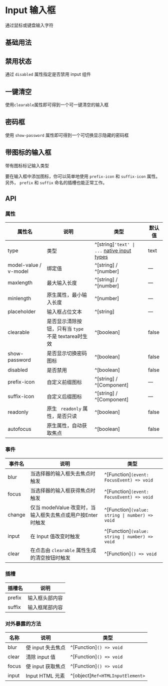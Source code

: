 # Input 输入框

通过鼠标或键盘输入字符

## 基础用法

<preview path="./basic.vue"></preview>

## 禁用状态

通过 `disabled` 属性指定是否禁用 input 组件

<preview path="./disabled.vue"></preview>

## 一键清空

使用`clearable`属性即可得到一个可一键清空的输入框

<preview path="./clearable.vue"></preview>

## 密码框

使用 `show-password` 属性即可得到一个可切换显示隐藏的密码框

<preview path="./password.vue"></preview>

## 带图标的输入框

带有图标标记输入类型

要在输入框中添加图标，你可以简单地使用 `prefix-icon` 和 `suffix-icon` 属性。 另外， `prefix` 和 `suffix` 命名的插槽也能正常工作。
<preview path="./with-icon.vue"></preview>

## API

### 属性

| 属性名                | 说明                                                | 类型                                                                                                                                  | 默认值 |
| --------------------- | --------------------------------------------------- | ------------------------------------------------------------------------------------------------------------------------------------- | ------ |
| type                  | 类型                                                | ^[string]`'text' \| ...` [native input types](https://developer.mozilla.org/en-US/docs/Web/HTML/Element/input#Form_%3Cinput%3E_types) | text   |
| model-value / v-model | 绑定值                                              | ^[string] / ^[number]                                                                                                                 | —      |
| maxlength             | 最大输入长度                                        | ^[string] / ^[number]                                                                                                                 | —      |
| minlength             | 原生属性，最小输入长度                              | ^[number]                                                                                                                             | —      |
| placeholder           | 输入框占位文本                                      | ^[string]                                                                                                                             | —      |
| clearable             | 是否显示清除按钮，只有当 `type` 不是 textarea时生效 | ^[boolean]                                                                                                                            | false  |
| show-password         | 是否显示切换密码图标                                | ^[boolean]                                                                                                                            | false  |
| disabled              | 是否禁用                                            | ^[boolean]                                                                                                                            | false  |
| prefix-icon           | 自定义前缀图标                                      | ^[string] / ^[Component]                                                                                                              | —      |
| suffix-icon           | 自定义后缀图标                                      | ^[string] / ^[Component]                                                                                                              | —      |
| readonly              | 原生 ` readonly` 属性，是否只读                     | ^[boolean]                                                                                                                            | false  |
| autofocus             | 原生属性，自动获取焦点                              | ^[boolean]                                                                                                                            | false  |

### 事件

| 事件名 | 说明                                                        | 类型                                           |
| ------ | ----------------------------------------------------------- | ---------------------------------------------- |
| blur   | 当选择器的输入框失去焦点时触发                              | ^[Function]`(event: FocusEvent) => void`       |
| focus  | 当选择器的输入框获得焦点时触发                              | ^[Function]`(event: FocusEvent) => void`       |
| change | 仅当 modelValue 改变时，当输入框失去焦点或用户按Enter时触发 | ^[Function]`(value: string \| number) => void` |
| input  | 在 Input 值改变时触发                                       | ^[Function]`(value: string \| number) => void` |
| clear  | 在点击由 `clearable` 属性生成的清空按钮时触发               | ^[Function]`() => void`                        |

### 插槽

| 插槽名 | 说明           |
| ------ | -------------- |
| prefix | 输入框头部内容 |
| suffix | 输入框尾部内容 |

### 对外暴露的方法

| 名称  | 说明              | 类型                             |
| ----- | ----------------- | -------------------------------- |
| blur  | 使 input 失去焦点 | ^[Function]`() => void`          |
| clear | 清除 input 值     | ^[Function]`() => void`          |
| focus | 使 input 获取焦点 | ^[Function]`() => void`          |
| input | Input HTML 元素   | ^[object]`Ref<HTMLInputElement>` |
